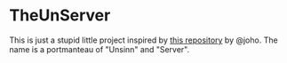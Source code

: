 # TheUnServer
This is just a stupid little project inspired by [this repository](https://github.com/joho/7XX-rfc) by @joho. The name is a portmanteau of "Unsinn" and "Server".